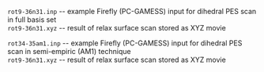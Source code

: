 `rot9-36n31.inp` -- example Firefly (PC-GAMESS) input for dihedral PES scan in full basis set  
  `rot9-36n31.xyz` -- result of relax surface scan stored as XYZ movie  

  
`rot34-35am1.inp` -- example Firefly (PC-GAMESS) input for dihedral PES scan in semi-empiric (AM1) technique  
  `rot9-36n31.xyz` -- result of relax surface scan stored as XYZ movie  
